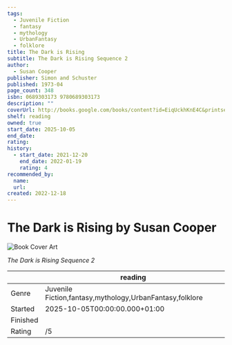 ```yaml
---
tags:
  - Juvenile Fiction
  - fantasy
  - mythology
  - UrbanFantasy
  - folklore
title: The Dark is Rising
subtitle: The Dark is Rising Sequence 2
author:
  - Susan Cooper
publisher: Simon and Schuster
published: 1973-04
page_count: 348
isbn: 0689303173 9780689303173
description: ""
coverUrl: http://books.google.com/books/content?id=EiqUckhKnE4C&printsec=frontcover&img=1&zoom=1&source=gbs_api
shelf: reading
owned: true
start_date: 2025-10-05
end_date:
rating:
history:
  - start_date: 2021-12-20
    end_date: 2022-01-19
    rating: 4
recommended_by:
  name:
  url:
created: 2022-12-18
---
```


# The Dark is Rising by Susan Cooper

![Book Cover Art](http://books.google.com/books/content?id=EiqUckhKnE4C&printsec=frontcover&img=1&zoom=1&source=gbs_api)

_The Dark is Rising Sequence 2_

| &nbsp; | reading | 
| --- | --- |
| Genre | Juvenile Fiction,fantasy,mythology,UrbanFantasy,folklore |
| Started | 2025-10-05T00:00:00.000+01:00 |
| Finished |  |
| Rating | /5 |

